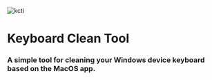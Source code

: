![kcti](https://github.com/user-attachments/assets/8f2d9135-f838-485a-a97f-dab95abaec8f)
# Keyboard Clean Tool
### A simple tool for cleaning your Windows device keyboard based on the MacOS app.


